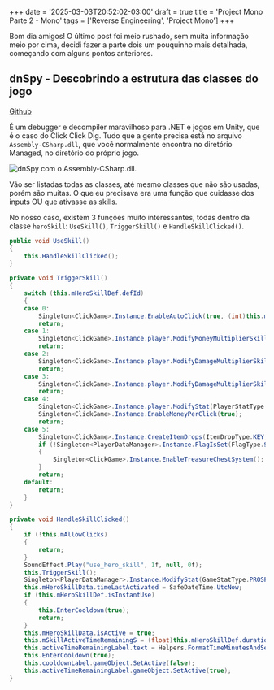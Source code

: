 +++
date = '2025-03-03T20:52:02-03:00'
draft = true
title = 'Project Mono Parte 2 - Mono'
tags = ['Reverse Engineering', 'Project Mono']
+++

Bom dia amigos! O último post foi meio rushado, sem muita informação meio por cima, decidi fazer a parte dois um pouquinho mais detalhada, começando com alguns pontos anteriores.

## dnSpy - Descobrindo a estrutura das classes do jogo

[Github](https://github.com/dnSpy/dnSpy)

É um debugger e decompiler maravilhoso para .NET e jogos em Unity, que é o caso do Click Click Dig. Tudo que a gente precisa está no arquivo `Assembly-CSharp.dll`, que você normalmente encontra no diretório Managed, no diretório do próprio jogo.

![dnSpy com o Assembly-CSharp.dll](/static/sixth/dnspy.png).

Vão ser listadas todas as classes, até mesmo classes que não são usadas, porém são muitas. O que eu precisava era uma função que cuidasse dos inputs OU que ativasse as skills.

No nosso caso, existem 3 funções muito interessantes, todas dentro da classe `heroSkill`: `UseSkill()`, `TriggerSkill()` e `HandleSkillClicked()`.

```C#
public void UseSkill()
{
    this.HandleSkillClicked();
}
```

```C#
private void TriggerSkill()
{
    switch (this.mHeroSkillDef.defId)
    {
    case 0:
        Singleton<ClickGame>.Instance.EnableAutoClick(true, (int)this.mHeroSkillData.currentAmount);
        return;
    case 1:
        Singleton<ClickGame>.Instance.player.ModifyMoneyMultiplierSkills(this.mHeroSkillData.currentAmount / 100.0);
        return;
    case 2:
        Singleton<ClickGame>.Instance.player.ModifyDamageMultiplierSkillsClickDamage(this.mHeroSkillData.currentAmount / 100.0);
        return;
    case 3:
        Singleton<ClickGame>.Instance.player.ModifyDamageMultiplierSkillsAllDiggers(this.mHeroSkillData.currentAmount / 100.0);
        return;
    case 4:
        Singleton<ClickGame>.Instance.player.ModifyStat(PlayerStatType.DirtLayerCoinValuePercentDropPerTapSkills, this.mHeroSkillData.currentAmount);
        Singleton<ClickGame>.Instance.EnableMoneyPerClick(true);
        return;
    case 5:
        Singleton<ClickGame>.Instance.CreateItemDrops(ItemDropType.KEY, 1.0, -1);
        if (!Singleton<PlayerDataManager>.Instance.FlagIsSet(FlagType.SHOW_TREASURE_CHEST_UI))
        {
            Singleton<ClickGame>.Instance.EnableTreasureChestSystem();
        }
        return;
    default:
        return;
    }
}
```

```C#
private void HandleSkillClicked()
{
    if (!this.mAllowClicks)
    {
        return;
    }
    SoundEffect.Play("use_hero_skill", 1f, null, 0f);
    this.TriggerSkill();
    Singleton<PlayerDataManager>.Instance.ModifyStat(GameStatType.PROSPECTOR_SKILLS_USED, 1.0);
    this.mHeroSkillData.timeLastActivated = SafeDateTime.UtcNow;
    if (this.mHeroSkillDef.isInstantUse)
    {
        this.EnterCooldown(true);
        return;
    }
    this.mHeroSkillData.isActive = true;
    this.mSkillActiveTimeRemainingS = (float)this.mHeroSkillDef.durationSeconds;
    this.activeTimeRemainingLabel.text = Helpers.FormatTimeMinutesAndSeconds(Mathf.Round(this.mSkillActiveTimeRemainingS), false);
    this.EnterCooldown(true);
    this.cooldownLabel.gameObject.SetActive(false);
    this.activeTimeRemainingLabel.gameObject.SetActive(true);
}
```
